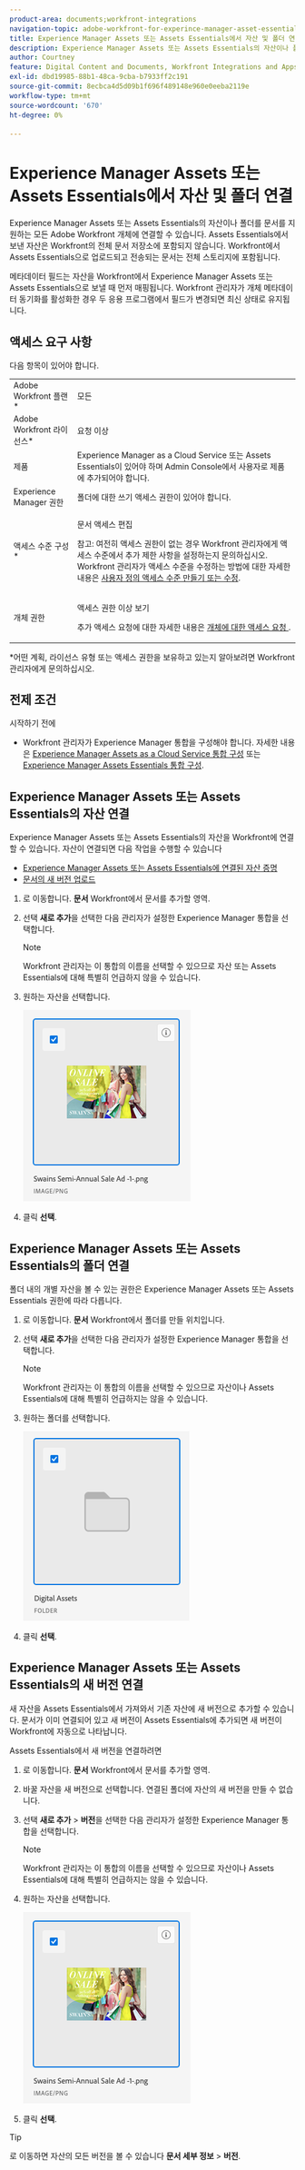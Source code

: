```yaml
---
product-area: documents;workfront-integrations
navigation-topic: adobe-workfront-for-experince-manager-asset-essentials
title: Experience Manager Assets 또는 Assets Essentials에서 자산 및 폴더 연결
description: Experience Manager Assets 또는 Assets Essentials의 자산이나 폴더를 문서를 지원하는 모든 Adobe Workfront 개체에 연결할 수 있습니다. Assets Essentials에서 보낸 자산은 Workfront의 전체 문서 저장소에 포함되지 않습니다. Workfront에서 Assets Essentials으로 업로드되고 전송되는 문서는 전체 스토리지에 포함됩니다.
author: Courtney
feature: Digital Content and Documents, Workfront Integrations and Apps
exl-id: dbd19985-88b1-48ca-9cba-b7933ff2c191
source-git-commit: 8ecbca4d5d09b1f696f489148e960e0eeba2119e
workflow-type: tm+mt
source-wordcount: '670'
ht-degree: 0%

---
```


# Experience Manager Assets 또는 Assets Essentials에서 자산 및 폴더 연결

Experience Manager Assets 또는 Assets Essentials의 자산이나 폴더를 문서를 지원하는 모든 Adobe Workfront 개체에 연결할 수 있습니다. Assets Essentials에서 보낸 자산은 Workfront의 전체 문서 저장소에 포함되지 않습니다. Workfront에서 Assets Essentials으로 업로드되고 전송되는 문서는 전체 스토리지에 포함됩니다.

메타데이터 필드는 자산을 Workfront에서 Experience Manager Assets 또는 Assets Essentials으로 보낼 때 먼저 매핑됩니다. Workfront 관리자가 개체 메타데이터 동기화를 활성화한 경우 두 응용 프로그램에서 필드가 변경되면 최신 상태로 유지됩니다.

## 액세스 요구 사항

다음 항목이 있어야 합니다.

<table style="table-layout:auto"> 
 <col> 
 <col> 
 <tbody> 
  <tr> 
   <td role="rowheader">Adobe Workfront 플랜*</td> 
   <td> <p> 모든</p> </td> 
  </tr> 
  <tr> 
   <td role="rowheader">Adobe Workfront 라이선스*</td> 
   <td> <p>요청 이상</p> </td> 
  </tr> 
  <tr> 
   <td role="rowheader">제품</td> 
   <td>Experience Manager as a Cloud Service 또는 Assets Essentials이 있어야 하며 Admin Console에서 사용자로 제품에 추가되어야 합니다.</td> 
  </tr> 
   <tr> 
    <td role="rowheader">Experience Manager 권한</td> 
    <td>폴더에 대한 쓰기 액세스 권한이 있어야 합니다.</td> 
   </tr>
  <tr> 
   <td role="rowheader">액세스 수준 구성*</td> 
   <td> <p>문서 액세스 편집</p> <p>참고: 여전히 액세스 권한이 없는 경우 Workfront 관리자에게 액세스 수준에서 추가 제한 사항을 설정하는지 문의하십시오. Workfront 관리자가 액세스 수준을 수정하는 방법에 대한 자세한 내용은 <a href="../../administration-and-setup/add-users/configure-and-grant-access/create-modify-access-levels.md" class="MCXref xref">사용자 정의 액세스 수준 만들기 또는 수정</a>.</p> </td> 
  </tr> 
  <tr> 
   <td role="rowheader">개체 권한</td> 
   <td> <p>액세스 권한 이상 보기</p> <p>추가 액세스 요청에 대한 자세한 내용은 <a href="../../workfront-basics/grant-and-request-access-to-objects/request-access.md" class="MCXref xref">개체에 대한 액세스 요청 </a>.</p> </td> 
  </tr> 
 </tbody> 
</table>

&#42;어떤 계획, 라이선스 유형 또는 액세스 권한을 보유하고 있는지 알아보려면 Workfront 관리자에게 문의하십시오.

## 전제 조건

시작하기 전에

* Workfront 관리자가 Experience Manager 통합을 구성해야 합니다. 자세한 내용은 [Experience Manager Assets as a Cloud Service 통합 구성](/help/quicksilver/administration-and-setup/configure-integrations/configure-aacs-integration.md) 또는 [Experience Manager Assets Essentials 통합 구성](/help/quicksilver/documents/adobe-workfront-for-experience-manager-assets-essentials/setup-asset-essentials.md).

## Experience Manager Assets 또는 Assets Essentials의 자산 연결

Experience Manager Assets 또는 Assets Essentials의 자산을 Workfront에 연결할 수 있습니다. 자산이 연결되면 다음 작업을 수행할 수 있습니다

* [Experience Manager Assets 또는 Assets Essentials에 연결된 자산 증명](../../documents/adobe-workfront-for-experience-manager-assets-essentials/proof-linked-asset-aem.md)
* [문서의 새 버전 업로드](../../documents/managing-documents/upload-new-document-version.md)

1. 로 이동합니다. **문서** Workfront에서 문서를 추가할 영역.
1. 선택 **새로 추가**&#x200B;을 선택한 다음 관리자가 설정한 Experience Manager 통합을 선택합니다.

   >[!NOTE]
   >
   >Workfront 관리자는 이 통합의 이름을 선택할 수 있으므로 자산 또는 Assets Essentials에 대해 특별히 언급하지 않을 수 있습니다.

1. 원하는 자산을 선택합니다.

   ![](assets/select-an-asset.png)

1. 클릭 **선택**.

## Experience Manager Assets 또는 Assets Essentials의 폴더 연결

폴더 내의 개별 자산을 볼 수 있는 권한은 Experience Manager Assets 또는 Assets Essentials 권한에 따라 다릅니다.

1. 로 이동합니다. **문서** Workfront에서 폴더를 만들 위치입니다.
1. 선택 **새로 추가**&#x200B;을 선택한 다음 관리자가 설정한 Experience Manager 통합을 선택합니다.

   >[!NOTE]
   >
   >Workfront 관리자는 이 통합의 이름을 선택할 수 있으므로 자산이나 Assets Essentials에 대해 특별히 언급하지는 않을 수 있습니다.

1. 원하는 폴더를 선택합니다.

   ![](assets/select-a-folder.png)

1. 클릭 **선택**.

## Experience Manager Assets 또는 Assets Essentials의 새 버전 연결

새 자산을 Assets Essentials에서 가져와서 기존 자산에 새 버전으로 추가할 수 있습니다. 문서가 이미 연결되어 있고 새 버전이 Assets Essentials에 추가되면 새 버전이 Workfront에 자동으로 나타납니다.

Assets Essentials에서 새 버전을 연결하려면

1. 로 이동합니다. **문서** Workfront에서 문서를 추가할 영역.
1. 바꿀 자산을 새 버전으로 선택합니다. 연결된 폴더에 자산의 새 버전을 만들 수 없습니다.
1. 선택 **새로 추가** > **버전**&#x200B;을 선택한 다음 관리자가 설정한 Experience Manager 통합을 선택합니다.

   >[!NOTE]
   >
   >Workfront 관리자는 이 통합의 이름을 선택할 수 있으므로 자산이나 Assets Essentials에 대해 특별히 언급하지는 않을 수 있습니다.

1. 원하는 자산을 선택합니다.

   ![](assets/select-an-asset.png)

1. 클릭 **선택**.

>[!TIP]
>
>로 이동하면 자산의 모든 버전을 볼 수 있습니다 **문서 세부 정보** > **버전**.
